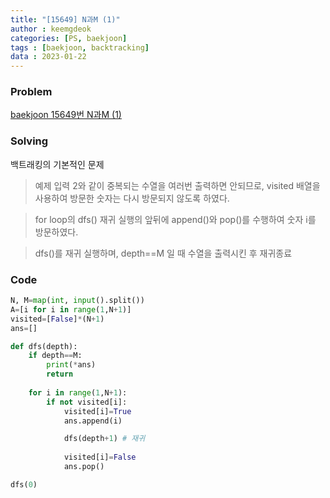 ```yaml
---
title: "[15649] N과M (1)"
author : keemgdeok
categories: [PS, baekjoon]
tags : [baekjoon, backtracking]
data : 2023-01-22
---
```



### Problem
[baekjoon 15649번 N과M (1)](https://www.acmicpc.net/problem/15649)


### Solving
백트래킹의 기본적인 문제
> 예제 입력 2와 같이 중복되는 수열을 여러번 출력하면 안되므로,
visited 배열을 사용하여 방문한 숫자는 다시 방문되지 않도록 하였다.

> for loop의 dfs() 재귀 실행의 앞뒤에 append()와 pop()를 수행하여 숫자 i를 방문하였다.

> dfs()를 재귀 실행하며, depth==M 일 때 수열을 출력시킨 후 재귀종료


### Code
```python
N, M=map(int, input().split())
A=[i for i in range(1,N+1)]
visited=[False]*(N+1)
ans=[]

def dfs(depth):
    if depth==M:
        print(*ans)
        return
    
    for i in range(1,N+1):
        if not visited[i]:
            visited[i]=True
            ans.append(i)

            dfs(depth+1) # 재귀
            
            visited[i]=False
            ans.pop()

dfs(0)
```